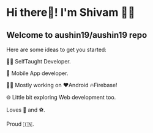 # Hi there👋! I'm Shivam 🙋‍♂️

## **Welcome to aushin19/aushin19 repo**
Here are some ideas to get you started:

👨‍💻 SelfTaught Developer.

📱 Mobile App developer.

👨‍💻 Mostly working on ❤️Android 🔥Firebase!

🌐 Little bit exploring Web development too.

Loves 🎵 and ⚽.

Proud 🇮🇳.
